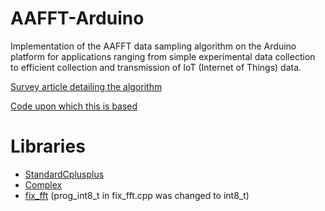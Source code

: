 # AAFFT-Arduino
Implementation of the AAFFT data sampling algorithm on the Arduino platform for applications ranging from simple experimental data collection to efficient collection and transmission of IoT (Internet of Things) data. 

[Survey article detailing the algorithm](http://users.cms.caltech.edu/~jtropp/papers/GST08-Tutorial-Fast.pdf)

[Code upon which this is based](https://github.com/annacgilbert/Simple-sublinear-Fourier-sampling)

# Libraries
- [StandardCplusplus](https://github.com/maniacbug/StandardCplusplus)
- [Complex](https://github.com/RobTillaart/Arduino/tree/master/libraries/Complex)
- [fix_fft](https://github.com/TJC/arduino/tree/master/sketchbook/libraries/fix_fft) (prog_int8_t in fix_fft.cpp was changed to int8_t)
